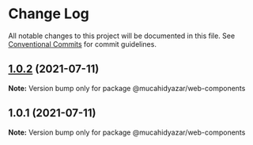 # Change Log

All notable changes to this project will be documented in this file.
See [Conventional Commits](https://conventionalcommits.org) for commit guidelines.

## [1.0.2](https://github.com/mucahidyazar/web-components/compare/@mucahidyazar/web-components@1.0.1...@mucahidyazar/web-components@1.0.2) (2021-07-11)

**Note:** Version bump only for package @mucahidyazar/web-components





## 1.0.1 (2021-07-11)

**Note:** Version bump only for package @mucahidyazar/web-components
